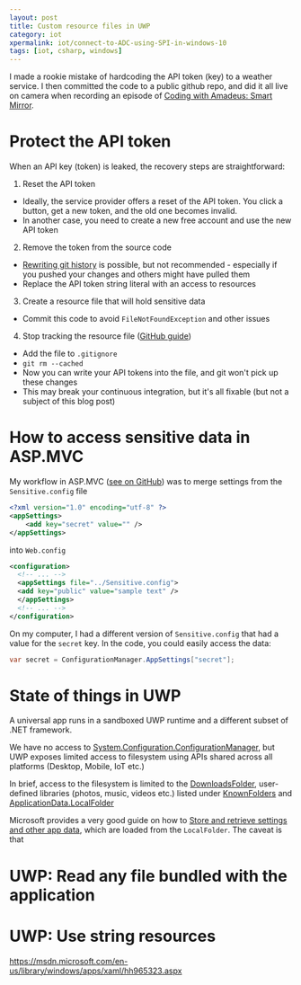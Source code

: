 ```yaml
---
layout: post
title: Custom resource files in UWP
category: iot
xpermalink: iot/connect-to-ADC-using-SPI-in-windows-10
tags: [iot, csharp, windows]
---
```


I made a rookie mistake of hardcoding the API token (key) to a weather service. I then committed the code to a public github repo, and did it all live on camera when recording an episode of [Coding with Amadeus: Smart Mirror](https://www.youtube.com/watch?v=NCMQIH0ilLo).

# Protect the API token 

When an API key (token) is leaked, the recovery steps are straightforward:
1. Reset the API token
 * Ideally, the service provider offers a reset of the API token. You click a button, get a new token, and the old one becomes invalid.
 * In another case, you need to create a new free account and use the new API token
2. Remove the token from the source code
 * [Rewriting git history](https://www.atlassian.com/git/tutorials/rewriting-history/git-reflog) is possible, but not recommended - especially if you pushed your changes and others might have pulled them
 * Replace the API token string literal with an access to resources
3. Create a resource file that will hold sensitive data
 * Commit this code to avoid `FileNotFoundException` and other issues
4. Stop tracking the resource file ([GitHub guide](https://help.github.com/articles/ignoring-files/#ignoring-versioned-files))
 * Add the file to `.gitignore`
 * `git rm --cached`
 * Now you can write your API tokens into the file, and git won't pick up these changes
 * This may break your continuous integration, but it's all fixable (but not a subject of this blog post)

# How to access sensitive data in ASP.MVC

My workflow in ASP.MVC ([see on GitHub](https://github.com/CodeConnect/SourceBrowser/blob/9848ba033619d9887e1c358bc721284c29ebe8e2/src/Security.config)) was to merge settings from the `Sensitive.config` file 
```xml
﻿<?xml version="1.0" encoding="utf-8" ?>
<appSettings>
	<add key="secret" value="" />
</appSettings>
```
into `Web.config`
```xml
<configuration>
  <!-- ... -->
  <appSettings file="../Sensitive.config">
  <add key="public" value="sample text" />
  </appSettings>
  <!-- ... -->
</configuration>
```
On my computer, I had a different version of `Sensitive.config` that had a value for the `secret` key.
In the code, you could easily access the data:
```csharp
var secret = ConfigurationManager.AppSettings["secret"];
```

# State of things in UWP

A universal app runs in a sandboxed UWP runtime and a different subset of .NET framework.

We have no access to [System.Configuration.ConfigurationManager](https://msdn.microsoft.com/en-us/library/system.configuration.configurationmanager%28v=vs.110%29.aspx), but UWP exposes limited access to filesystem using APIs shared across all platforms (Desktop, Mobile, IoT etc.)

In brief, access to the filesystem is limited to the [DownloadsFolder](https://msdn.microsoft.com/en-us/library/windows/apps/windows.storage.downloadsfolder.aspx), user-defined libraries (photos, music, videos etc.) listed under [KnownFolders](https://msdn.microsoft.com/library/windows/apps/windows.storage.knownfolders.aspx) and [ApplicationData.LocalFolder](https://msdn.microsoft.com/en-us/library/windows/apps/windows.storage.applicationdata.localfolder.aspx) 

Microsoft provides a very good guide on how to [Store and retrieve settings and other app data](https://msdn.microsoft.com/en-us/library/windows/apps/mt299098.aspx), which are loaded from the `LocalFolder`. The caveat is that 

# UWP: Read any file bundled with the application

# UWP: Use string resources
https://msdn.microsoft.com/en-us/library/windows/apps/xaml/hh965323.aspx
